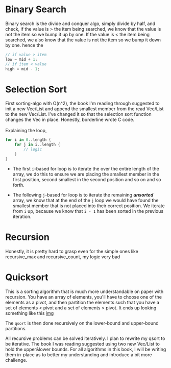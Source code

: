 # Binary Search
Binary search is the divide and conquer algo, simply divide by half, and check, if the value is > the item being searched, we know that the value is not the item so we bump it up by one.
If the value is < the item being searched, we also know that the value is not the item so we bump it down by one.
hence the 
```rust
// if value > item
low = mid + 1;
// if item < value
high = mid - 1;
```

# Selection Sort
First sorting-algo with O(n^2), the book I'm reading through suggested to init a new Vec/List and append the smallest member from the read Vec/List to the new Vec/List.
I've changed it so that the selection sort function changes the Vec in place.
Honestly, borderline wrote C code.<br></br>
Explaining the loop,
```rust
for i in 0..length {
    for j in i..length {
        // logic
    }
}
```
- The first `i`-based for loop is to iterate the over the entire length of the array, we do this to ensure we are placing the smallest member in the first position, second smallest in the second position
and so on and so forth.

- The following `j`-based for loop is to iterate the remaining ***unsorted*** array, we know that at the end of the `j` loop we would have found the smallest member that is not placed into their
correct position. We iterate from `i` up, because we know that `i - 1` has been sorted in the previous iteration.

# Recursion

Honestly, it is pretty hard to grasp even for the simple ones like recursive_max and recursive_count, my logic very bad 

# Quicksort

This is a sorting algorithm that is much more understandable on paper with recursion. You have an array of elements, you'll have to choose one of the elements as a pivot, and then
partition the elements such that you have a set of elements < pivot and a set of elements > pivot.
It ends up looking something like this
[img](./images/qsort.png)

The `qsort` is then done recursively on the lower-bound and upper-bound partitions.

All recursive problems can be solved iteratively. I plan to rewrite my qsort to be iterative. The book I was reading suggested using two new Vec/List to hold the upper&lower bounds.
For all algorithms in this book, I will be writing them in-place as to better my understanding and introduce a bit more challenge.
